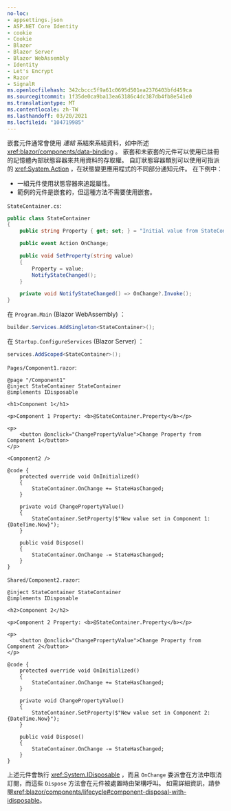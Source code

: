 ```yaml
---
no-loc:
- appsettings.json
- ASP.NET Core Identity
- cookie
- Cookie
- Blazor
- Blazor Server
- Blazor WebAssembly
- Identity
- Let's Encrypt
- Razor
- SignalR
ms.openlocfilehash: 342cbccc5f9a61c0695d501ea2376403bfd459ca
ms.sourcegitcommit: 1f35de0ca9ba13ea63186c4dc387db4fb8e541e0
ms.translationtype: MT
ms.contentlocale: zh-TW
ms.lasthandoff: 03/20/2021
ms.locfileid: "104719985"
---
```

嵌套元件通常會使用 *連結* 系結來系結資料，如中所述 <xref:blazor/components/data-binding> 。 嵌套和未嵌套的元件可以使用已註冊的記憶體內部狀態容器來共用資料的存取權。 自訂狀態容器類別可以使用可指派的 <xref:System.Action> ，在狀態變更應用程式的不同部分通知元件。 在下例中︰

* 一組元件使用狀態容器來追蹤屬性。
* 範例的元件是嵌套的，但這種方法不需要使用嵌套。

`StateContainer.cs`:

```csharp
public class StateContainer
{
    public string Property { get; set; } = "Initial value from StateContainer";

    public event Action OnChange;

    public void SetProperty(string value)
    {
        Property = value;
        NotifyStateChanged();
    }

    private void NotifyStateChanged() => OnChange?.Invoke();
}
```

在 `Program.Main` (Blazor WebAssembly) ：

```csharp
builder.Services.AddSingleton<StateContainer>();
```

在 `Startup.ConfigureServices` (Blazor Server) ：

```csharp
services.AddScoped<StateContainer>();
```

`Pages/Component1.razor`:

```razor
@page "/Component1"
@inject StateContainer StateContainer
@implements IDisposable

<h1>Component 1</h1>

<p>Component 1 Property: <b>@StateContainer.Property</b></p>

<p>
    <button @onclick="ChangePropertyValue">Change Property from Component 1</button>
</p>

<Component2 />

@code {
    protected override void OnInitialized()
    {
        StateContainer.OnChange += StateHasChanged;
    }

    private void ChangePropertyValue()
    {
        StateContainer.SetProperty($"New value set in Component 1: {DateTime.Now}");
    }

    public void Dispose()
    {
        StateContainer.OnChange -= StateHasChanged;
    }
}
```

`Shared/Component2.razor`:

```razor
@inject StateContainer StateContainer
@implements IDisposable

<h2>Component 2</h2>

<p>Component 2 Property: <b>@StateContainer.Property</b></p>

<p>
    <button @onclick="ChangePropertyValue">Change Property from Component 2</button>
</p>

@code {
    protected override void OnInitialized()
    {
        StateContainer.OnChange += StateHasChanged;
    }

    private void ChangePropertyValue()
    {
        StateContainer.SetProperty($"New value set in Component 2: {DateTime.Now}");
    }

    public void Dispose()
    {
        StateContainer.OnChange -= StateHasChanged;
    }
}
```

上述元件會執行 <xref:System.IDisposable> ，而且 `OnChange` 委派會在方法中取消訂閱，而這些 `Dispose` 方法會在元件被處置時由架構呼叫。 如需詳細資訊，請參閱<xref:blazor/components/lifecycle#component-disposal-with-idisposable>。
